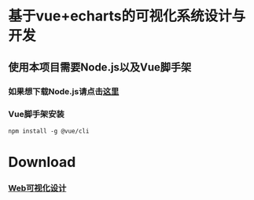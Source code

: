 # 基于vue+echarts的可视化系统设计与开发

## 使用本项目需要Node.js以及Vue脚手架

### 如果想下载Node.js请点击[这里](http://nodejs.cn/download/)

### Vue脚手架安装

```
npm install -g @vue/cli
```
# Download

### [Web可视化设计](https://github.com/White-Soul/Visual/releases/tag/WebVisual)

